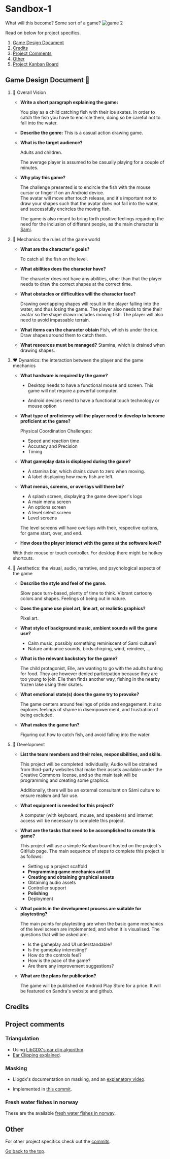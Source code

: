 # Sandbox-1

What will this become? Some sort of a game?
![game 2](https://user-images.githubusercontent.com/4059636/214311445-34bb7c87-ff1c-4f18-bb29-0b7b31154eb0.gif)

Read on below for project specifics.

1. [Game Design Document](#game-design-document-sparkling_heart)
2. [Credits](#credits)
3. [Project Comments](#project-comments)
4. [Other](#other)
5. [Project Kanban Board](https://github.com/users/Slideshow776/projects/2/views/1)

## Game Design Document :sparkling_heart:

1. :blue_heart: Overall Vision

   - **Write a short paragraph explaining the game:**

     You play as a child catching fish with their ice skates. In order to catch the fish you have to encircle them, doing so be careful not to fall into the water.

   - **Describe the genre:**
     This is a casual action drawing game.
   - **What is the target audience?**

     Adults and children.

     The average player is assumed to be casually playing for a couple of minutes.

   - **Why play this game?**

     The challenge presented is to encircle the fish with the mouse cursor or finger if on an Android device.  
      The avatar will move after touch release, and it's important not to draw your shapes such that the avatar does not fall into the water, and successfully encircles the moving fish.

     The game is also meant to bring forth positive feelings regarding the need for the inclusion of different people, as the main character is [Sami](https://en.wikipedia.org/wiki/Sámi).

2. :purple_heart: Mechanics: the rules of the game world

   - **What are the character's goals?**

     To catch all the fish on the level.

   - **What abilities does the character have?**

     The character does not have any abilities, other than that the player needs to draw the correct shapes at the correct time.

   - **What obstacles or difficulties will the character face?**

     Drawing overlapping shapes will result in the player falling into the water, and thus losing the game.
     The player also needs to time their avatar so the shape drawn includes moving fish.
     The player will also need to avoid impassable terrain.

   - **What items can the character obtain**
     Fish, which is under the ice. Draw shapes around them to catch them.
   - **What resources must be managed?**
     Stamina, which is drained when drawing shapes.

3. :heart: Dynamics: the interaction between the player and the game mechanics

   - **What hardware is required by the game?**

     - Desktop needs to have a functional mouse and screen. This game will not require a powerful computer.

     - Android devices need to have a functional touch technology or mouse option

   - **What type of proficiency will the player need to develop to become proficient at the game?**

     Physical Coordination Challenges:

     - Speed and reaction time
     - Accuracy and Precision
     - Timing

   - **What gameplay data is displayed during the game?**

     - A stamina bar, which drains down to zero when moving.
     - A label displaying how many fish are left.

   - **What menus, screens, or overlays will there be?**

     - A splash screen, displaying the game developer's logo
     - A main menu screen
     - An options screen
     - A level select screen
     - Level screens

     The level screens will have overlays with their, respective options, for game start, over, and end.

   - **How does the player interact with the game at the software level?**

    With their mouse or touch controller. For desktop there might be hotkey shortcuts.

4. :green_heart: Aesthetics: the visual, audio, narrative, and psychological aspects of the game

   - **Describe the style and feel of the game.**

        Slow pace turn-based, plenty of time to think.
        Vibrant cartoony colors and shapes.
        Feelings of being out in nature.        

   - **Does the game use pixel art, line art, or realistic graphics?**

        Pixel art.

   - **What style of background music, ambient sounds will the game use?**

        * Calm music, possibly something reminiscent of Sami culture?
        * Nature ambiance sounds, birds chirping, wind, reindeer, ...

   - **What is the relevant backstory for the game?**

        The child protagonist, Elle, are wanting to go with the adults hunting for food. They are however denied participation because they are too young to join.
        Elle then finds another way, fishing in the nearby frozen lake using their skates.

   - **What emotional state(s) does the game try to provoke?**

        The game centers around feelings of pride and engagement.
        It also explores feelings of shame in disempowerment, and frustration of being excluded.

   - **What makes the game fun?**
    
        Figuring out how to catch fish, and avoid falling into the water.

5. :yellow_heart: Development

   - **List the team members and their roles, responsibilities, and skills.**

     This project will be completed individually; Audio will be obtained from third-party websites that make their assets available under the Creative Commons license, and so the main task will be programming and creating some graphics.
     
     Additionally, there will be an external consultant on Sámi culture to ensure realism and fair use.

   - **What equipment is needed for this project?**

     A computer (with keyboard, mouse, and speakers) and internet access will be necessary to complete this project.

   - **What are the tasks that need to be accomplished to create this game?**

     This project will use a simple Kanban board hosted on the project's GitHub page.
     The main sequence of steps to complete this project is as follows:

     - Setting up a project scaffold
     - **Programming game mechanics and UI**
     - **Creating and obtaining graphical assets**
     - Obtaining audio assets
     - Controller support
     - **Polishing**
     - Deployment

   - **What points in the development process are suitable for playtesting?**

     The main points for playtesting are when the basic game mechanics of the level screen are implemented, and when it is visualised. The questions that will be asked are:

     - Is the gameplay and UI understandable?
     - Is the gameplay interesting?
     - How do the controls feel?
     - How is the pace of the game?
     - Are there any improvement suggestions?

   - **What are the plans for publication?**

        The game will be published on Android Play Store for a price.
        It will be featured on Sandra's website and github.

## Credits

## Project comments

### Triangulation
* Using [LibGDX's ear clip algorithm](https://github.com/libgdx/libgdx/blob/master/gdx/src/com/badlogic/gdx/math/EarClippingTriangulator.java).
* [Ear Clipping explained](https://www.youtube.com/watch?v=QAdfkylpYwc).

### Masking
* Libgdx's documentation on masking, and an [explanatory video](https://www.youtube.com/watch?v=qDKmcNFFFng&t=613s).

* Implemented in [this commit](https://github.com/Slideshow776/Sandbox-1/commit/4fe9886aa040796c5cb44c872b11f8b9c6c48b30).

### Fresh water fishes in norway
These are the available [fresh water fishes in norway](https://snl.no/ferskvannsfisker_i_Norge).

## Other

For other project specifics check out the [commits](https://github.com/Slideshow776/Sandbox-1/commits/main).

[Go back to the top](https://github.com/Slideshow776/Sandbox-1).
